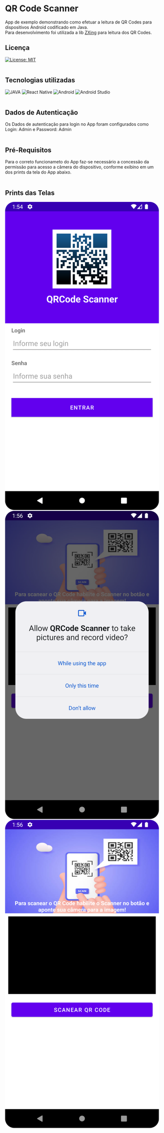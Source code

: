 # QR Code Scanner

App de exemplo demonstrando como efetuar a leitura de QR Codes para dispositivos Android codificado em Java. <br>
Para desenvolvimento foi utilizada a lib [ZXing](https://github.com/zxing/zxing) para leitura dos QR Codes. <br>


## Licença

[![License: MIT](https://img.shields.io/badge/License-MIT-yellow.svg)](https://opensource.org/licenses/MIT)<br><br>

## Tecnologias utilizadas

![JAVA](https://img.shields.io/badge/Java-ED8B00?style=for-the-badge&logo=openjdk&logoColor=white)
![React Native](https://img.shields.io/badge/GIT-E44C30?style=for-the-badge&logo=git&logoColor=white)
![Android](https://img.shields.io/badge/Android-3DDC84?style=for-the-badge&logo=android&logoColor=white)
![Android Studio](https://img.shields.io/badge/Android_Studio-3DDC84?style=for-the-badge&logo=android-studio&logoColor=white)<br><br>

## Dados de Autenticação

Os Dados de autenticação para login no App foram configurados como Login: Admin e Password: Admin<br><br>

## Pré-Requisitos

Para o correto funcionameto do App faz-se necessário a concessão da permissão para acesso a câmera do dispositivo, conforme exibino em um dos prints da tela do App abaixo. <br><br>



## Prints das Telas
![Screen](app/src/main/res/drawable/login.png)
![Screen](app/src/main/res/drawable/permissions.png)
![Screen](app/src/main/res/drawable/scan.png)
